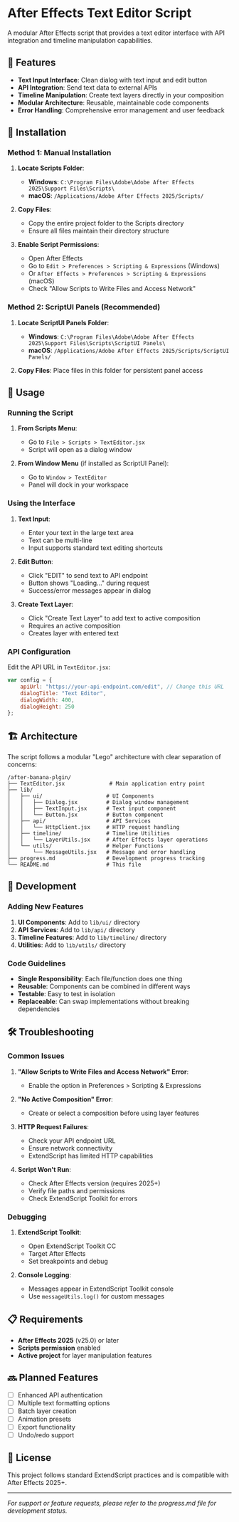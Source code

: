 # After Effects Text Editor Script

A modular After Effects script that provides a text editor interface with API integration and timeline manipulation capabilities.

## 🎯 Features

- **Text Input Interface**: Clean dialog with text input and edit button
- **API Integration**: Send text data to external APIs
- **Timeline Manipulation**: Create text layers directly in your composition
- **Modular Architecture**: Reusable, maintainable code components
- **Error Handling**: Comprehensive error management and user feedback

## 🔧 Installation

### Method 1: Manual Installation

1. **Locate Scripts Folder**:
   - **Windows**: `C:\Program Files\Adobe\Adobe After Effects 2025\Support Files\Scripts\`
   - **macOS**: `/Applications/Adobe After Effects 2025/Scripts/`

2. **Copy Files**:
   - Copy the entire project folder to the Scripts directory
   - Ensure all files maintain their directory structure

3. **Enable Script Permissions**:
   - Open After Effects
   - Go to `Edit > Preferences > Scripting & Expressions` (Windows)
   - Or `After Effects > Preferences > Scripting & Expressions` (macOS)
   - Check "Allow Scripts to Write Files and Access Network"

### Method 2: ScriptUI Panels (Recommended)

1. **Locate ScriptUI Panels Folder**:
   - **Windows**: `C:\Program Files\Adobe\Adobe After Effects 2025\Support Files\Scripts\ScriptUI Panels\`
   - **macOS**: `/Applications/Adobe After Effects 2025/Scripts/ScriptUI Panels/`

2. **Copy Files**: Place files in this folder for persistent panel access

## 🚀 Usage

### Running the Script

1. **From Scripts Menu**:
   - Go to `File > Scripts > TextEditor.jsx`
   - Script will open as a dialog window

2. **From Window Menu** (if installed as ScriptUI Panel):
   - Go to `Window > TextEditor`
   - Panel will dock in your workspace

### Using the Interface

1. **Text Input**:
   - Enter your text in the large text area
   - Text can be multi-line
   - Input supports standard text editing shortcuts

2. **Edit Button**:
   - Click "EDIT" to send text to API endpoint
   - Button shows "Loading..." during request
   - Success/error messages appear in dialog

3. **Create Text Layer**:
   - Click "Create Text Layer" to add text to active composition
   - Requires an active composition
   - Creates layer with entered text

### API Configuration

Edit the API URL in `TextEditor.jsx`:

```javascript
var config = {
    apiUrl: "https://your-api-endpoint.com/edit", // Change this URL
    dialogTitle: "Text Editor",
    dialogWidth: 400,
    dialogHeight: 250
};
```

## 🏗️ Architecture

The script follows a modular "Lego" architecture with clear separation of concerns:

```
/after-banana-plgin/
├── TextEditor.jsx              # Main application entry point
├── lib/
│   ├── ui/                    # UI Components
│   │   ├── Dialog.jsx         # Dialog window management
│   │   ├── TextInput.jsx      # Text input component
│   │   └── Button.jsx         # Button component
│   ├── api/                   # API Services
│   │   └── HttpClient.jsx     # HTTP request handling
│   ├── timeline/              # Timeline Utilities
│   │   └── LayerUtils.jsx     # After Effects layer operations
│   └── utils/                 # Helper Functions
│       └── MessageUtils.jsx   # Message and error handling
├── progress.md                # Development progress tracking
└── README.md                  # This file
```

## 🔧 Development

### Adding New Features

1. **UI Components**: Add to `lib/ui/` directory
2. **API Services**: Add to `lib/api/` directory
3. **Timeline Features**: Add to `lib/timeline/` directory
4. **Utilities**: Add to `lib/utils/` directory

### Code Guidelines

- **Single Responsibility**: Each file/function does one thing
- **Reusable**: Components can be combined in different ways
- **Testable**: Easy to test in isolation
- **Replaceable**: Can swap implementations without breaking dependencies

## 🛠️ Troubleshooting

### Common Issues

1. **"Allow Scripts to Write Files and Access Network" Error**:
   - Enable the option in Preferences > Scripting & Expressions

2. **"No Active Composition" Error**:
   - Create or select a composition before using layer features

3. **HTTP Request Failures**:
   - Check your API endpoint URL
   - Ensure network connectivity
   - ExtendScript has limited HTTP capabilities

4. **Script Won't Run**:
   - Check After Effects version (requires 2025+)
   - Verify file paths and permissions
   - Check ExtendScript Toolkit for errors

### Debugging

1. **ExtendScript Toolkit**:
   - Open ExtendScript Toolkit CC
   - Target After Effects
   - Set breakpoints and debug

2. **Console Logging**:
   - Messages appear in ExtendScript Toolkit console
   - Use `messageUtils.log()` for custom messages

## 📋 Requirements

- **After Effects 2025** (v25.0) or later
- **Scripts permission** enabled
- **Active project** for layer manipulation features

## 🔜 Planned Features

- [ ] Enhanced API authentication
- [ ] Multiple text formatting options
- [ ] Batch layer creation
- [ ] Animation presets
- [ ] Export functionality
- [ ] Undo/redo support

## 📝 License

This project follows standard ExtendScript practices and is compatible with After Effects 2025+.

---

*For support or feature requests, please refer to the progress.md file for development status.*
